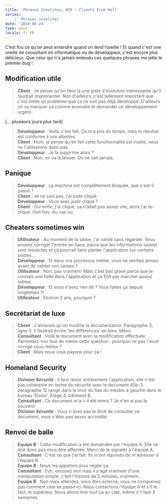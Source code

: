 ```yaml
---
title: 'Phrases Insolites… #19 : Clients From Hell'
series:
    - 'Phrases insolites'
date: '2010-06-24'
type: post
locale: fr_FR
---
```


C’est fou ce qu’on peut entendre quand on tend l’oreille&nbsp;! Et quand c'est une oreille de consultant en informatique ou de développeur, c'est encore plus délicieux. Que celui qui n'a jamais entendu ces quelques phrases me jette le premier bug&nbsp;!

<!-- more -->

## Modification utile

> **Client** : Je pense qu'on tient là une piste d'évolution intéressante qu'il faudrait implémenter. Non d'ailleurs, c'est tellement important que c'est limite un problème que ça ne soit pas déjà développé. D'ailleurs on va marquer ça comme anomalie et demander un développement urgent.  
>
[… plusieurs jours plus tard]
>
> **Développeur** : Voilà, c'est fait. Ça m'a pris du temps, mais le résultat est conforme à vos attentes.  
> **Client** : Hum, je pense qu'en fait cette fonctionnalité est inutile, nous ne l'utiliserons donc pas.  
> **Développeur** : Je la supprime alors&nbsp;?  
> **Client** : Non, on va la laisser. On ne sait jamais.

## Panique

> **Développeur** : La machine est complètement bloquée, que s'est-il passé&nbsp;?  
> **Client** : Je ne sais pas, j'ai juste cliqué.  
> **Développeur** : Vous avez *juste* cliqué&nbsp;?  
> **Client** : Oui enfin, j'ai cliqué, ça n'allait pas assez vite, alors j'ai re-cliqué. Huit fois. Au cas où.

## Cheaters sometimes win

> **Utilisateur** : Au moment de la saisie, j'ai validé sans regarder. Vous pouvez corriger l'entrée en base, parce que les informations saisies sont inexactes et ça pourrait faire planter l'application sur certains postes…  
> **Développeur** : Et dans vos processus métier, vous ne vérifiez jamais avant de valider vos saisies&nbsp;?  
> **Utilisateur** : Non, pas vraiment. Mais c'est pas grave parce que je connais une faille dans l'application et ça finit par marcher quand même.  
> **Développeur** : Et vous n'avez rien dit ? Vous faites ça depuis longtemps&nbsp;?!  
> **Utilisateur** : Environ 2 ans, pourquoi&nbsp;?

## Secrétariat de luxe

> **Client** : J'aimerais qu'on modifie la documentation. Paragraphe 3, ligne 5, il faudrait écrire 'les différences' en bleu. Merci  
> **Consultant** : Voilà le document avec la modification effectuée. Permettez-moi tout de même cette question&nbsp;: pourquoi ne pas l'avoir corrigé vous-même&nbsp;?  
> **Client** : Mais nous vous payons pour ça&nbsp;!

## Homeland Security

> ***Division Sécurité*** : Il faut revoir entièrement l'application, elle n'est pas cohérente en terme de sécurité avec le document 45b-3 paragraphe 12 rangé dans le tiroir du bas du meuble à gauche dans le bureau 'Eloise', Etage 4, bâtiment B.  
> **Consultant** : Ce document m'a-t-il été remis&nbsp;? Je n'en ai pas le souvenir.  
> ***Division Sécurité*** : Vous n'avez pas le droit de consulter ce document, vous n'êtes pas assez accrédité.

## Renvoi de balle

> **Equipe B** : Cette modification a été demandée par l'équipe A. Elle ne doit donc pas nous être affectée. Merci de le signaler à l'équipe A.  
> **Consultant** : C'est ce que j'ai fait. Ils m'ont répondu de m'adresser à l'équipe B.  
> **Equipe B** : Nous les appelons pour régler ça.  
> **Consultant** : Euh, excusez moi mais il s'agit vraiment d'une manipulation simple, c'est l'histoire de 5 minutes, vraiment…  
> **Equipe B** : Non mais attendez, vous êtes externe, vous ne comprenez pas comment cela se passe ici. Nous contactons l'équipe A et s'il le faut, le supérieur. Nous allons tirer tout ça au clair, même s'il faut 3 semaines.
